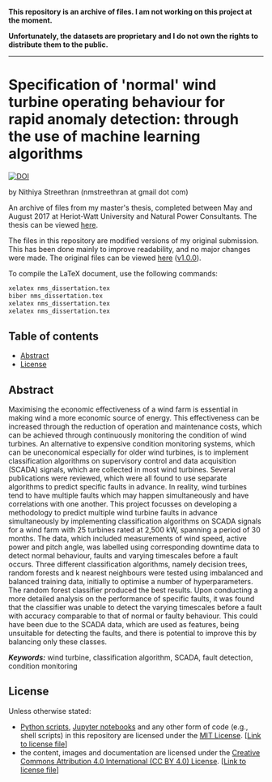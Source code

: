 **This repository is an archive of files. I am not working on this project at the moment.**

**Unfortunately, the datasets are proprietary and I do not own the rights to distribute them to the public.**

---

# Specification of 'normal' wind turbine operating behaviour for rapid anomaly detection: through the use of machine learning algorithms <!-- omit in toc -->

[![DOI](https://zenodo.org/badge/DOI/10.5281/zenodo.2875795.svg)](https://doi.org/10.5281/zenodo.2875795)

by Nithiya Streethran (nmstreethran at gmail dot com)

An archive of files from my master's thesis, completed between May and August 2017 at Heriot-Watt University and Natural Power Consultants. The thesis can be viewed [here](docs/nms_dissertation.pdf).

The files in this repository are modified versions of my original submission. This has been done mainly to improve readability, and no major changes were made. The original files can be viewed [here](https://github.com/nmstreethran/WindTurbineClassification/tree/b07072256df783c69c2736d1e38302d5df451887) ([v1.0.0](https://github.com/nmstreethran/WindTurbineClassification/releases/tag/v1.0.0)).

To compile the LaTeX document, use the following commands:

```sh
xelatex nms_dissertation.tex
biber nms_dissertation.tex
xelatex nms_dissertation.tex
xelatex nms_dissertation.tex
```

## Table of contents <!-- omit in toc -->
- [Abstract](#abstract)
- [License](#license)

## Abstract

Maximising the economic effectiveness of a wind farm is essential in making wind a more economic source of energy. This effectiveness can be increased through the reduction of operation and maintenance costs, which can be achieved through continuously monitoring the condition of wind turbines. An alternative to expensive condition monitoring systems, which can be uneconomical especially for older wind turbines, is to implement classification algorithms on supervisory control and data acquisition (SCADA) signals, which are collected in most wind turbines. Several publications were reviewed, which were all found to use separate algorithms to predict specific faults in advance. In reality, wind turbines tend to have multiple faults which may happen simultaneously and have correlations with one another. This project focusses on developing a methodology to predict multiple wind turbine faults in advance simultaneously by implementing classification algorithms on SCADA signals for a wind farm with 25 turbines rated at 2,500 kW, spanning a period of 30 months. The data, which included measurements of wind speed, active power and pitch angle, was labelled using corresponding downtime data to detect normal behaviour, faults and varying timescales before a fault occurs. Three different classification algorithms, namely decision trees, random forests and k nearest neighbours were tested using imbalanced and balanced training data, initially to optimise a number of hyperparameters. The random forest classifier produced the best results. Upon conducting a more detailed analysis on the performance of specific faults, it was found that the classifier was unable to detect the varying timescales before a fault with accuracy comparable to that of normal or faulty behaviour. This could have been due to the SCADA data, which are used as features, being unsuitable for detecting the faults, and there is potential to improve this by balancing only these classes.

***Keywords:*** wind turbine, classification algorithm, SCADA, fault detection, condition monitoring

## License

Unless otherwise stated:

- [Python scripts](scripts/), [Jupyter notebooks](jupyter-notebooks/) and any other form of code (e.g., shell scripts) in this repository are licensed under the [MIT License](https://opensource.org/licenses/MIT). [[Link to license file](license/LICENSE_code.md)]
- the content, images and documentation are licensed under the [Creative Commons Attribution 4.0 International (CC BY 4.0) License](https://creativecommons.org/licenses/by/4.0/). [[Link to license file](license/LICENSE_content.md)]

